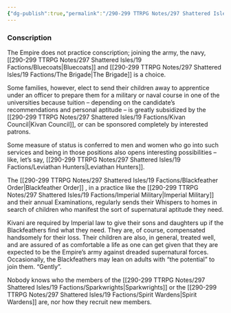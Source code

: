 ```yaml
---
{"dg-publish":true,"permalink":"/290-299 TTRPG Notes/297 Shattered Isles/20 Kivan/Order/SI Conscription/"}
---
```



### Conscription

The Empire does not practice conscription; joining the army, the navy, [[290-299 TTRPG Notes/297 Shattered Isles/19 Factions/Bluecoats\|Bluecoats]] and [[290-299 TTRPG Notes/297 Shattered Isles/19 Factions/The Brigade\|The Brigade]] is a choice. 

Some families, however, elect to send their children away to apprentice under an officer to prepare them for a military or naval course in one of the universities because tuition – depending on the candidate’s recommendations and personal aptitude – is greatly subsidized by the [[290-299 TTRPG Notes/297 Shattered Isles/19 Factions/Kivan Council\|Kivan Council]], or can be sponsored completely by interested patrons. 

Some measure of status is conferred to men and women who go into such services and being in those positions also opens interesting possibilities – like, let’s say, [[290-299 TTRPG Notes/297 Shattered Isles/19 Factions/Leviathan Hunters\|Leviathan Hunters]]. 

The [[290-299 TTRPG Notes/297 Shattered Isles/19 Factions/Blackfeather Order\|Blackfeather Order]] , in a practice like the [[290-299 TTRPG Notes/297 Shattered Isles/19 Factions/Imperial Military\|Imperial Military]] and their annual Examinations, regularly sends their Whispers to homes in search of children who manifest the sort of supernatural aptitude they need. 

Kivani are required by Imperial law to give their sons and daughters up if the Blackfeathers find what they need. They are, of course, compensated handsomely for their loss. Their children are also, in general, treated well, and are assured of as comfortable a life as one can get given that they are expected to be the Empire’s army against dreaded supernatural forces. Occasionally, the Blackfeathers may lean on adults with “the potential” to join them. “Gently”. 

Nobody knows who the members of the [[290-299 TTRPG Notes/297 Shattered Isles/19 Factions/Sparkwrights\|Sparkwrights]] or the [[290-299 TTRPG Notes/297 Shattered Isles/19 Factions/Spirit Wardens\|Spirit Wardens]] are, nor how they recruit new members.